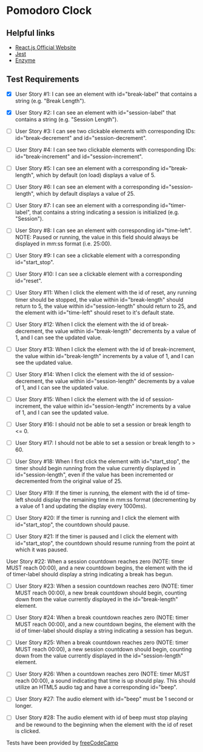 # Pomodoro Clock

## Helpful links

- [React.js Official Website](https://reactjs.org/)
- [Jest](https://jestjs.io/)
- [Enzyme](https://airbnb.io/enzyme/)

## Test Requirements

- [x] User Story #1: I can see an element with id="break-label" that contains a string (e.g. "Break Length").

- [x] User Story #2: I can see an element with id="session-label" that contains a string (e.g. "Session Length").

- [ ] User Story #3: I can see two clickable elements with corresponding IDs: id="break-decrement" and id="session-decrement".

- [ ] User Story #4: I can see two clickable elements with corresponding IDs: id="break-increment" and id="session-increment".

- [ ] User Story #5: I can see an element with a corresponding id="break-length", which by default (on load) displays a value of 5.

- [ ] User Story #6: I can see an element with a corresponding id="session-length", which by default displays a value of 25.

- [ ] User Story #7: I can see an element with a corresponding id="timer-label", that contains a string indicating a session is initialized (e.g. "Session").

- [ ] User Story #8: I can see an element with corresponding id="time-left". NOTE: Paused or running, the value in this field should always be displayed in mm:ss format (i.e. 25:00).

- [ ] User Story #9: I can see a clickable element with a corresponding id="start_stop".

- [ ] User Story #10: I can see a clickable element with a corresponding id="reset".

- [ ] User Story #11: When I click the element with the id of reset, any running timer should be stopped, the value within id="break-length" should return to 5, the value within id="session-length" should return to 25, and the element with id="time-left" should reset to it's default state.

- [ ] User Story #12: When I click the element with the id of break-decrement, the value within id="break-length" decrements by a value of 1, and I can see the updated value.

- [ ] User Story #13: When I click the element with the id of break-increment, the value within id="break-length" increments by a value of 1, and I can see the updated value.

- [ ] User Story #14: When I click the element with the id of session-decrement, the value within id="session-length" decrements by a value of 1, and I can see the updated value.

- [ ] User Story #15: When I click the element with the id of session-increment, the value within id="session-length" increments by a value of 1, and I can see the updated value.

- [ ] User Story #16: I should not be able to set a session or break length to <= 0.

- [ ] User Story #17: I should not be able to set a session or break length to > 60.

- [ ] User Story #18: When I first click the element with id="start_stop", the timer should begin running from the value currently displayed in id="session-length", even if the value has been incremented or decremented from the original value of 25.

- [ ] User Story #19: If the timer is running, the element with the id of time-left should display the remaining time in mm:ss format (decrementing by a value of 1 and updating the display every 1000ms).

- [ ] User Story #20: If the timer is running and I click the element with id="start_stop", the countdown should pause.

- [ ] User Story #21: If the timer is paused and I click the element with id="start_stop", the countdown should resume running from the point at which it was paused.

User Story #22: When a session countdown reaches zero (NOTE: timer MUST reach 00:00), and a new countdown begins, the element with the id of timer-label should display a string indicating a break has begun.

- [ ] User Story #23: When a session countdown reaches zero (NOTE: timer MUST reach 00:00), a new break countdown should begin, counting down from the value currently displayed in the id="break-length" element.

- [ ] User Story #24: When a break countdown reaches zero (NOTE: timer MUST reach 00:00), and a new countdown begins, the element with the id of timer-label should display a string indicating a session has begun.

- [ ] User Story #25: When a break countdown reaches zero (NOTE: timer MUST reach 00:00), a new session countdown should begin, counting down from the value currently displayed in the id="session-length" element.

- [ ] User Story #26: When a countdown reaches zero (NOTE: timer MUST reach 00:00), a sound indicating that time is up should play. This should utilize an HTML5 audio tag and have a corresponding id="beep".

- [ ] User Story #27: The audio element with id="beep" must be 1 second or longer.

- [ ] User Story #28: The audio element with id of beep must stop playing and be rewound to the beginning when the element with the id of reset is clicked.

Tests have been provided by [freeCodeCamp](https://www.freecodecamp.org/learn/front-end-libraries/front-end-libraries-projects/build-a-pomodoro-clock)
